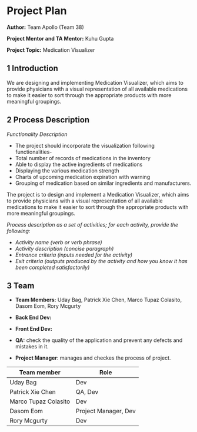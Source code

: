 # Project Plan

**Author:** Team Apollo (Team 38)

**Project Mentor and TA Mentor:** Kuhu Gupta

**Project Topic:** Medication Visualizer

## 1 Introduction

We are designing and implementing Medication Visualizer, which aims to provide physicians with a visual representation of all available medications to make it easier to sort through the appropriate products with more meaningful groupings.

## 2 Process Description

*Functionality Description*

* The project should incorporate the visualization following functionalities-
* Total number of records of medications in the inventory
* Able to display the active ingredients of medications
* Displaying the various medication strength
* Charts of upcoming medication expiration with warning
* Grouping of medication based on similar ingredients and manufacturers.

The project is to design and implement a Medication Visualizer, which aims to provide physicians with a visual representation of all available medications to make it easier to sort through the appropriate products with more meaningful groupings.

*Process description as a set of activities; for each activity, provide the following:*

- *Activity name (verb or verb phrase)*
- *Activity description (concise paragraph)*
- *Entrance criteria (inputs needed for the activity)*
- *Exit criteria (outputs produced by the activity and how you know it has been completed satisfactorily)*

## 3 Team

- **Team Members:** Uday Bag, Patrick Xie Chen, Marco Tupaz Colasito, Dasom Eom, Rory Mcgurty

- **Back End Dev:** 

- **Front End Dev:** 

- **QA:** check the quality of the application and prevent any defects and mistakes in it.

- **Project Manager**: manages and checkes the process of project.

| Team member          | Role                   |
| -------------------- | ---------------------- |
| Uday Bag             | Dev                    |
| Patrick Xie Chen     | QA, Dev                |
| Marco Tupaz Colasito | Dev                    |
| Dasom Eom            | Project Manager, Dev   |
| Rory Mcgurty         | Dev                    |
